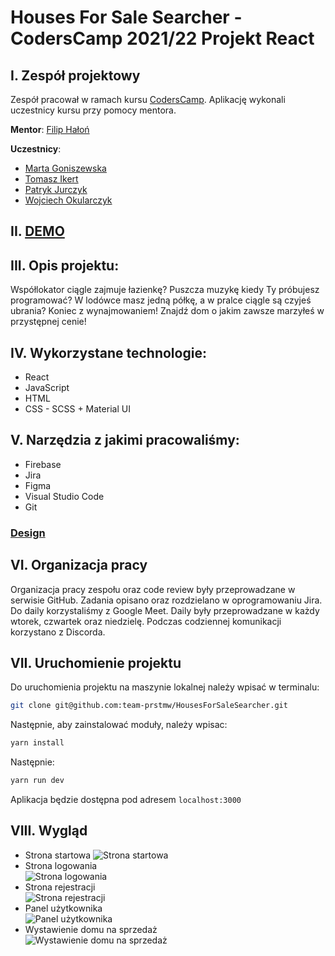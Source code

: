 # Houses For Sale Searcher - CodersCamp 2021/22 Projekt React
## I. Zespół projektowy

Zespół pracował w ramach kursu [CodersCamp](https://coderscamp.pl/).
Aplikację wykonali uczestnicy kursu przy pomocy mentora.

**Mentor**: [Filip Hałoń](https://github.com/FilipHalon)

**Uczestnicy**:

-   [Marta Goniszewska](https://github.com/mgoniszewska)
-   [Tomasz Ikert](https://github.com/ike-tom)
-   [Patryk Jurczyk](https://github.com/PatrykJurczyk)
-   [Wojciech Okularczyk](https://github.com/shadowas-py)

## II. [DEMO](https://epic-lewin-83c1f7.netlify.app/)

## III. Opis projektu:
Współlokator ciągle zajmuje łazienkę? Puszcza muzykę kiedy Ty próbujesz programować? W lodówce masz jedną półkę, a w pralce ciągle są czyjeś ubrania?
Koniec z wynajmowaniem! Znajdź dom o jakim zawsze marzyłeś w przystępnej cenie!

## IV. Wykorzystane technologie:
- React
- JavaScript
- HTML
- CSS - SCSS + Material UI

## V. Narzędzia z jakimi pracowaliśmy:
- Firebase
- Jira
- Figma
- Visual Studio Code
- Git

### [Design](https://www.figma.com/file/ZkiIq0vudllZEto6pU2UQh/Untitled?node-id=5%3A25)

## VI. Organizacja pracy

Organizacja pracy zespołu oraz code review były przeprowadzane w serwisie GitHub.
Zadania opisano oraz rozdzielano w oprogramowaniu Jira.
Do daily korzystaliśmy z Google Meet. Daily były przeprowadzane w każdy wtorek, czwartek oraz niedzielę.
Podczas codziennej komunikacji korzystano z Discorda.

## VII. Uruchomienie projektu
Do uruchomienia projektu na maszynie lokalnej należy wpisać w terminalu:
```bash
git clone git@github.com:team-prstmw/HousesForSaleSearcher.git
```
Następnie, aby zainstalować moduły, należy wpisac:
```bash
yarn install
```
Następnie:
```bash
yarn run dev
```
Aplikacja będzie dostępna pod adresem `localhost:3000`

## VIII. Wygląd

-   Strona startowa
![Strona startowa](https://i.ibb.co/68PXF4d/index-Page.png)
-   Strona logowania  
![Strona logowania](https://i.ibb.co/XWY0SpM/login-Form.png)
-   Strona rejestracji  
![Strona rejestracji](https://i.ibb.co/0jGz53T/register-Form.png)
-   Panel użytkownika  
![Panel użytkownika](https://i.ibb.co/12B0t5f/userPage.png)
-   Wystawienie domu na sprzedaż  
![Wystawienie domu na sprzedaż](https://i.ibb.co/2n4NWP7/sell-House-Form.png)
